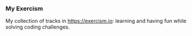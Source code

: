 ### My Exercism
My collection of tracks in https://exercism.io: learning and having fun while solving coding challenges.
